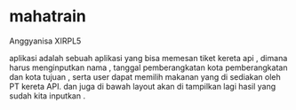 # mahatrain
Anggyanisa XIRPL5 

aplikasi adalah sebuah aplikasi yang bisa memesan tiket kereta api , dimana harus menginputkan nama , tanggal pemberangkatan
kota pemberangkatan dan kota tujuan , serta user dapat memilih makanan yang di sediakan oleh PT kereta API.
dan juga di bawah layout akan di tampilkan lagi hasil yang sudah kita inputkan . 
